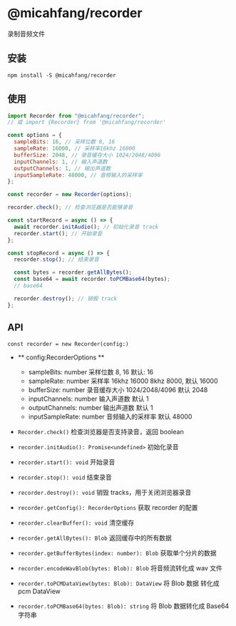# @micahfang/recorder

录制音频文件

## 安装

```
npm install -S @micahfang/recorder
```

## 使用

```javascript
import Recorder from "@micahfang/recorder";
// 或 import {Recorder} from '@micahfang/recorder'

const options = {
  sampleBits: 16, // 采样位数 8, 16
  sampleRate: 16000, // 采样率16khz 16000
  bufferSize: 2048, // 录音缓存大小 1024/2048/4096
  inputChannels: 1, // 输入声道数
  outputChannels: 1, // 输出声道数
  inputSampleRate: 48000, // 音频输入的采样率
};

const recorder = new Recorder(options);

recorder.check(); // 检查浏览器是否能够录音

const startRecord = async () => {
  await recorder.initAudio(); // 初始化录音 track
  recorder.start(); // 开始录音
};

const stopRecord = async () => {
  recorder.stop(); // 结束录音

  const bytes = recorder.getAllBytes();
  const base64 = await recorder.toPCMBase64(bytes);
  // base64

  recorder.destroy(); // 销毁 track
};
```

## API

`const recorder = new Recorder(config:)`

- ** config:RecorderOptions **

  - sampleBits: number 采样位数 8, 16 默认: 16
  - sampleRate: number 采样率 16khz 16000 8khz 8000, 默认 16000
  - bufferSize: number 录音缓存大小 1024/2048/4096 默认 2048
  - inputChannels: number 输入声道数 默认 1
  - outputChannels: number 输出声道数 默认 1
  - inputSampleRate: number 音频输入的采样率 默认 48000

- `Recorder.check()` 检查浏览器是否支持录音，返回 boolean
- `recorder.initAudio(): Promise<undefined>` 初始化录音
- `recorder.start(): void` 开始录音
- `recorder.stop(): void` 结束录音
- `recorder.destroy(): void` 销毁 tracks，用于关闭浏览器录音
- `recorder.getConfig(): RecorderOptions` 获取 recorder 的配置
- `recorder.clearBuffer(): void` 清空缓存
- `recorder.getAllBytes(): Blob` 返回缓存中的所有数据
- `recorder.getBufferBytes(index: number): Blob` 获取单个分片的数据
- `recorder.encodeWavBlob(bytes: Blob): Blob` 将音频流转化成 wav 文件
- `recorder.toPCMDataView(bytes: Blob): DataView` 将 Blob 数据 转化成 pcm DataView
- `recorder.toPCMBase64(bytes: Blob): string` 将 Blob 数据转化成 Base64 字符串
